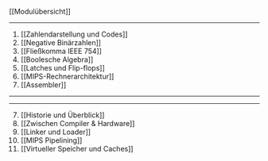 [[Modulübersicht]]

---

1. [[Zahlendarstellung und Codes]]
2. [[Negative Binärzahlen]]
3. [[Fließkomma IEEE 754]]
4. [[Boolesche Algebra]]
9. [[Latches und Flip-flops]]
5. [[MIPS-Rechnerarchitektur]]
6. [[Assembler]]

--- 


---

7. [[Historie und Überblick]]
8. [[Zwischen Compiler & Hardware]]
10. [[Linker und Loader]]
11. [[MIPS Pipelining]]
12. [[Virtueller Speicher und Caches]]
